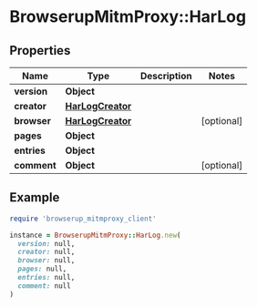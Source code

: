 # BrowserupMitmProxy::HarLog

## Properties

| Name | Type | Description | Notes |
| ---- | ---- | ----------- | ----- |
| **version** | **Object** |  |  |
| **creator** | [**HarLogCreator**](HarLogCreator.md) |  |  |
| **browser** | [**HarLogCreator**](HarLogCreator.md) |  | [optional] |
| **pages** | **Object** |  |  |
| **entries** | **Object** |  |  |
| **comment** | **Object** |  | [optional] |

## Example

```ruby
require 'browserup_mitmproxy_client'

instance = BrowserupMitmProxy::HarLog.new(
  version: null,
  creator: null,
  browser: null,
  pages: null,
  entries: null,
  comment: null
)
```

